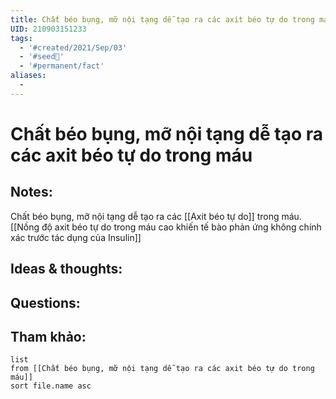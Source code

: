 ```yaml
---
title: Chất béo bụng, mỡ nội tạng dễ tạo ra các axit béo tự do trong máu
UID: 210903151233
tags:
  - '#created/2021/Sep/03'
  - '#seed🥜'
  - '#permanent/fact'
aliases:
  - 
---
```

# Chất béo bụng, mỡ nội tạng dễ tạo ra các axit béo tự do trong máu

## Notes:
Chất béo bụng, mỡ nội tạng dễ tạo ra các [[Axit béo tự do]] trong máu. [[Nồng độ axit béo tự do trong máu cao khiến tế bào phản ứng không chính xác trước tác dụng của Insulin]]

## Ideas & thoughts:

## Questions:


## Tham khảo:
```dataview
list
from [[Chất béo bụng, mỡ nội tạng dễ tạo ra các axit béo tự do trong máu]]
sort file.name asc
```